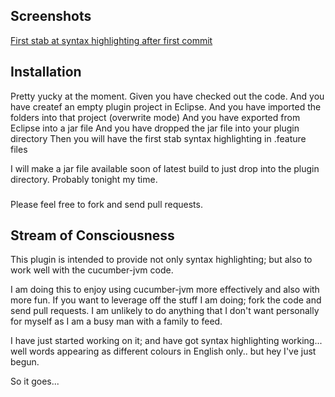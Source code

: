 ## Screenshots

[First stab at syntax highlighting after first commit](http://www.flickr.com/photos/pillemer/7047175079)

## Installation

Pretty yucky at the moment. 
Given you have checked out the code.
And you have createf an empty plugin project in Eclipse.
And you have imported the folders into that project (overwrite mode)
And you have exported from Eclipse into a jar file
And you have dropped the jar file into your plugin directory
Then you will have the first stab syntax highlighting in .feature files

I will make a jar file available soon of latest build to just drop into the plugin directory. Probably tonight my time.

###

Please feel free to fork and send pull requests. 

## Stream of Consciousness

This plugin is intended to provide not only syntax highlighting; but also to work well with the cucumber-jvm code.

I am doing this to enjoy using cucumber-jvm more effectively and also with more fun. If you want to leverage off the stuff I am doing; fork the code and send pull requests.
I am unlikely to do anything that I don't want personally for myself as I am a busy man with a family to feed.


I have just started working on it; and have got syntax highlighting working... well words appearing as different colours in English only.. but hey I've just begun.



So it goes...
 